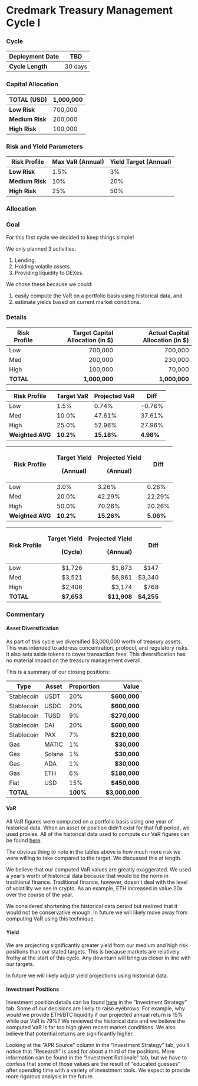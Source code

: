 # Credmark Treasury Management Cycle I



### Cycle <a href="#_zaomtcf27tzy" id="_zaomtcf27tzy"></a>

| **Deployment Date** | TBD     |
| ------------------- | ------- |
| **Cycle Length**    | 30 days |

### Capital Allocation <a href="#_fqyj7jqixk5i" id="_fqyj7jqixk5i"></a>

| **TOTAL (USD)** | 1,000,000 |
| --------------- | --------- |
| **Low Risk**    | 700,000   |
| **Medium Risk** | 200,000   |
| **High Risk**   | 100,000   |

### Risk and Yield Parameters <a href="#_avrcu7478s2b" id="_avrcu7478s2b"></a>

| **Risk Profile** | **Max VaR (Annual)** | **Yield Target (Annual)** |
| ---------------- | -------------------- | ------------------------- |
| **Low Risk**     | 1.5%                 | 3%                        |
| **Medium Risk**  | 10%                  | 20%                       |
| **High Risk**    | 25%                  | 50%                       |

### &#x20;<a href="#_g2ms1hx1nb8y" id="_g2ms1hx1nb8y"></a>

### Allocation <a href="#_uz57cfvnab2h" id="_uz57cfvnab2h"></a>

### Goal <a href="#_k9jbxyr31aqg" id="_k9jbxyr31aqg"></a>

For this first cycle we decided to keep things simple!

We only planned 3 activities:

1. Lending.
2. Holding volatile assets.
3. Providing liquidity to DEXes.

We chose these because we could:

1. easily compute the VaR on a portfolio basis using historical data, and
2. estimate yields based on current market conditions.

### Details <a href="#_1ffq5a9ad5p2" id="_1ffq5a9ad5p2"></a>

| **Risk Profile** | **Target Capital Allocation (in $)** | **Actual Capital Allocation (in $)** |
| ---------------- | -----------------------------------: | -----------------------------------: |
| Low              |                              700,000 |                              700,000 |
| Med              |                              200,000 |                              230,000 |
| High             |                              100,000 |                               70,000 |
| **TOTAL**        |                        **1,000,000** |                        **1,000,000** |

| **Risk Profile** | **Target VaR** | **Projected VaR** | **Diff**  |
| ---------------- | -------------- | ----------------- | --------- |
| Low              | 1.5%           | 0.74%             | -0.76%    |
| Med              | 10.0%          | 47.61%            | 37.61%    |
| High             | 25.0%          | 52.96%            | 27.96%    |
| **Weighted AVG** | **10.2%**      | **15.18%**        | **4.98%** |

| **Risk Profile** | <p><strong>Target Yield</strong></p><p>(Annual)</p> | <p><strong>Projected Yield</strong></p><p>(Annual)</p> | Diff      |
| ---------------- | --------------------------------------------------- | ------------------------------------------------------ | --------- |
| Low              | 3.0%                                                | 3.26%                                                  | 0.26%     |
| Med              | 20.0%                                               | 42.29%                                                 | 22.29%    |
| High             | 50.0%                                               | 70.26%                                                 | 20.26%    |
| **Weighted AVG** | **10.2%**                                           | **15.26%**                                             | **5.06%** |

| **Risk Profile** | <p><strong>Target Yield</strong></p><p>(Cycle)</p> | <p><strong>Projected Yield</strong></p><p>(Annual)</p> |   **Diff** |
| ---------------- | -------------------------------------------------: | -----------------------------------------------------: | ---------: |
| Low              |                                             $1,726 |                                                 $1,873 |       $147 |
| Med              |                                             $3,521 |                                                 $6,861 |     $3,340 |
| High             |                                             $2,406 |                                                 $3,174 |       $768 |
| **TOTAL**        |                                         **$7,653** |                                            **$11,908** | **$4,255** |

### Commentary <a href="#_p5bgmpi635fs" id="_p5bgmpi635fs"></a>

#### Asset Diversification <a href="#_oop4byyq8w6q" id="_oop4byyq8w6q"></a>

As part of this cycle we diversified $3,000,000 worth of treasury assets. This was intended to address concentration, protocol, and regulatory risks. It also sets aside tokens to cover transaction fees. This diversification has no material impact on the treasury management overall.

This is a summary of our closing positions:

| **Type**   | **Asset** | **Proportion** |      **Value** |
| ---------- | --------- | -------------- | -------------: |
| Stablecoin | USDT      | 20%            |   **$600,000** |
| Stablecoin | USDC      | 20%            |   **$600,000** |
| Stablecoin | TUSD      | 9%             |   **$270,000** |
| Stablecoin | DAI       | 20%            |   **$600,000** |
| Stablecoin | PAX       | 7%             |   **$210,000** |
| Gas        | MATIC     | 1%             |    **$30,000** |
| Gas        | Solana    | 1%             |    **$30,000** |
| Gas        | ADA       | 1%             |    **$30,000** |
| Gas        | ETH       | 6%             |   **$180,000** |
| Fiat       | USD       | 15%            |   **$450,000** |
| **TOTAL**  |           | **100%**       | **$3,000,000** |

#### VaR <a href="#_ixutlya6fted" id="_ixutlya6fted"></a>

All VaR figures were computed on a portfolio basis using one year of historical data. When an asset or position didn’t exist for that full period, we used proxies. All of the historical data used to compute our VaR figures can be found [here](https://docs.google.com/spreadsheets/d/1qPPGzU2kqklozpK7rPRDpjpnanbIpJ4Uwj\_0eq8CypI/edit?usp=sharing).

The obvious thing to note in the tables above is how much more risk we were willing to take compared to the target. We discussed this at length.

We believe that our computed VaR values are greatly exaggerated. We used a year’s worth of historical data because that would be the norm in traditional finance. Traditional finance, however, doesn’t deal with the level of volatility we see in crypto. As an example, ETH increased in value 20x over the course of the year.

We considered shortening the historical data period but realized that it would not be conservative enough. In future we will likely move away from computing VaR using this technique.

#### Yield <a href="#_ufietzzec67z" id="_ufietzzec67z"></a>

We are projecting significantly greater yield from our medium and high risk positions than our stated targets. This is because markets are relatively frothy at the start of this cycle. Any downturn will bring us closer in line with our targets.

In future we will likely adjust yield projections using historical data.

#### Investment Positions <a href="#_rk91cms8znbx" id="_rk91cms8znbx"></a>

Investment position details can be found [here](https://docs.google.com/spreadsheets/d/16spAVgFh4GFzZZyA4dYPiyWWrwxPiBHBjz2fG\_mhLMQ/edit?usp=sharing) in the “Investment Strategy” tab. Some of our decisions are likely to raise eyebrows. For example, why would we provide ETH/BTC liquidity if our projected annual return is 15% while our VaR is 79%? We reviewed the historical data and we believe the computed VaR is far too high given recent market conditions. We also believe that potential returns are significantly higher.

Looking at the “APR Source” column in the “Investment Strategy” tab, you’ll notice that “Research” is used for about a third of the positions. More information can be found in the “Investment Rationale” tab, but we have to confess that some of those values are the result of “educated guesses” after spending time with a variety of investment tools. We expect to provide more rigorous analysis in the future.
